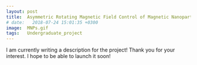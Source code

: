 ```yaml
---
layout: post
title:  Asymmetric Rotating Magnetic Field Control of Magnetic Nanoparticles
# date:   2018-07-24 15:01:35 +0300
image:  MNPs.gif
tags:   Undergraduate_project
---
```

I am currently writing a description for the project! Thank you for your interest. I hope to be able to launch it soon!